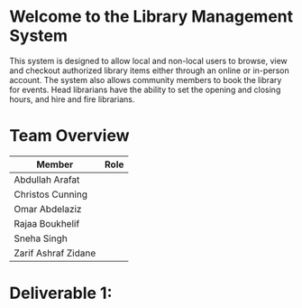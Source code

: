 # Welcome to the Library Management System
This system is designed to allow local and non-local users to browse, view and checkout authorized library items either through an online or in-person account. The system also allows community members to book the library for events. Head librarians have the ability to set the opening and closing hours, and hire and fire librarians. 


# Team Overview 
| Member        | Role |
|---------------|------|
|Abdullah Arafat|      |
|Christos Cunning | |
|Omar Abdelaziz |  | 
|Rajaa Boukhelif| |
|Sneha Singh| | 
|Zarif Ashraf Zidane| |


# Deliverable 1: 
